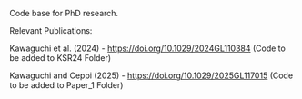 Code base for PhD research.

Relevant Publications:

Kawaguchi et al. (2024) - https://doi.org/10.1029/2024GL110384 (Code to be added to KSR24 Folder)

Kawaguchi and Ceppi (2025) - https://doi.org/10.1029/2025GL117015 (Code to be added to Paper_1 Folder)